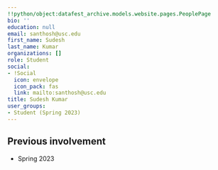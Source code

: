 ```yaml
---
!!python/object:datafest_archive.models.website.pages.PeoplePage
bio: ''
education: null
email: santhosh@usc.edu
first_name: Sudesh
last_name: Kumar
organizations: []
role: Student
social:
- !Social
  icon: envelope
  icon_pack: fas
  link: mailto:santhosh@usc.edu
title: Sudesh Kumar
user_groups:
- Student (Spring 2023)
---
```



## Previous involvement

* Spring 2023

